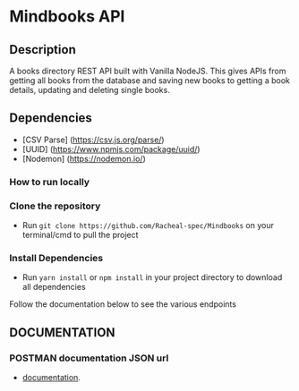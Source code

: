 # Mindbooks API

## Description

A books directory REST API built with Vanilla NodeJS. This gives APIs from getting all books from the database and saving new books to getting a book details, updating and deleting single books.

## Dependencies

- [CSV Parse] (https://csv.js.org/parse/)
- [UUID] (https://www.npmjs.com/package/uuid/)
- [Nodemon] (https://nodemon.io/)

### How to run locally

### Clone the repository

- Run `git clone https://github.com/Racheal-spec/Mindbooks` on your terminal/cmd to pull the project

### Install Dependencies

- Run `yarn install` or `npm install` in your project directory to download all dependencies

Follow the documentation below to see the various endpoints

## DOCUMENTATION

### POSTMAN documentation JSON url

- [documentation](https://www.getpostman.com/collections/990abc21024159aaead9).

